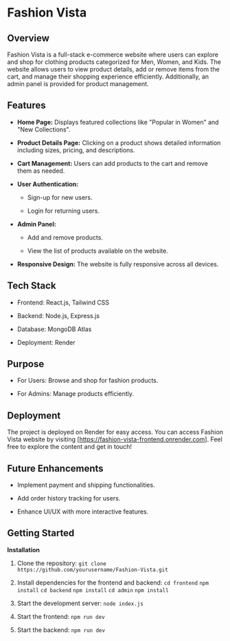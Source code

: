 # Fashion Vista

## Overview

Fashion Vista is a full-stack e-commerce website where users can explore and shop for clothing products categorized for Men, Women, and Kids. The website allows users to view product details, add or remove items from the cart, and manage their shopping experience efficiently. Additionally, an admin panel is provided for product management.

## Features

* **Home Page:** Displays featured collections like "Popular in Women" and "New Collections".

* **Product Details Page:** Clicking on a product shows detailed information including sizes, pricing, and descriptions.

* **Cart Management:** Users can add products to the cart and remove them as needed.

* **User Authentication:**

  * Sign-up for new users.

  * Login for returning users.

* **Admin Panel:**

  * Add and remove products.

  * View the list of products available on the website.

* **Responsive Design:** The website is fully responsive across all devices.

## Tech Stack

* Frontend: React.js, Tailwind CSS

* Backend: Node.js, Express.js

* Database: MongoDB Atlas

* Deployment: Render
  
## Purpose

* For Users: Browse and shop for fashion products.

* For Admins: Manage products efficiently.

## Deployment

The project is deployed on Render for easy access.
You can access Fashion Vista website by visiting [https://fashion-vista-frontend.onrender.com]. Feel free to explore the content and get in touch!

## Future Enhancements

* Implement payment and shipping functionalities.

* Add order history tracking for users.

* Enhance UI/UX with more interactive features.

## Getting Started

**Installation**

1. Clone the repository:
`git clone https://github.com/yourusername/Fashion-Vista.git`

2. Install dependencies for the frontend and backend:
`cd frontend`
`npm install`
`cd backend`
`npm install`
`cd admin`
`npm install`

4. Start the development server:
`node index.js`

5. Start the frontend:
`npm run dev`

6. Start the backend:
`npm run dev`

